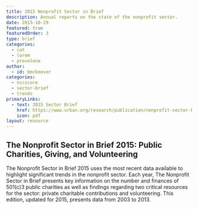 ```yaml
---
title: 2015 Nonprofit Sector in Brief
description: Annual reports on the state of the nonprofit sector. 
date: 2015-10-29
featured: true
featuredOrder: 3
type: brief
categories:
  - cat
  - lorem
  - provolone
author:
  - id: bmckeever
categories:
  - nccscore
  - sector-brief
  - trends
primaryLinks:
  - text: 2015 Sector Brief
    href: https://www.urban.org/research/publication/nonprofit-sector-brief-2015-public-charities-giving-and-volunteering
    icon: pdf
layout: resource
---
```



## The Nonprofit Sector in Brief 2015: Public Charities, Giving, and Volunteering

The Nonprofit Sector in Brief 2015 uses the most recent data available to highlight significant trends in the nonprofit sector. Each year, The Nonprofit Sector in Brief presents key information on the number and finances of 501(c)3 public charities as well as findings regarding two critical resources for the sector: private charitable contributions and volunteering. This edition, updated for 2015, presents data from 2003 to 2013.
